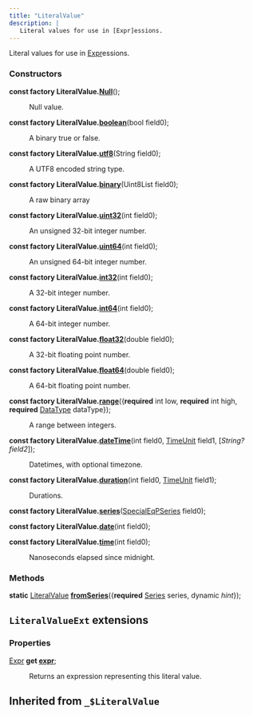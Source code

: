 ```yaml
---
title: "LiteralValue"
description: |
   Literal values for use in [Expr]essions.
---
```


 Literal values for use in [Expr]essions.

### Constructors
<dl>
<dt>

<span class="dart-code"><strong>const factory LiteralValue.[Null](null)</strong>();</span>
</dt>
<dd>

 Null value.
</dd>
<dt>

<span class="dart-code"><strong>const factory LiteralValue.[boolean](boolean)</strong>(<span class="nobr">bool field0</span>);</span>
</dt>
<dd>

 A binary true or false.
</dd>
<dt>

<span class="dart-code"><strong>const factory LiteralValue.[utf8](utf8)</strong>(<span class="nobr">String field0</span>);</span>
</dt>
<dd>

 A UTF8 encoded string type.
</dd>
<dt>

<span class="dart-code"><strong>const factory LiteralValue.[binary](binary)</strong>(<span class="nobr">Uint8List field0</span>);</span>
</dt>
<dd>

 A raw binary array
</dd>
<dt>

<span class="dart-code"><strong>const factory LiteralValue.[uint32](uint32)</strong>(<span class="nobr">int field0</span>);</span>
</dt>
<dd>

 An unsigned 32-bit integer number.
</dd>
<dt>

<span class="dart-code"><strong>const factory LiteralValue.[uint64](uint64)</strong>(<span class="nobr">int field0</span>);</span>
</dt>
<dd>

 An unsigned 64-bit integer number.
</dd>
<dt>

<span class="dart-code"><strong>const factory LiteralValue.[int32](int32)</strong>(<span class="nobr">int field0</span>);</span>
</dt>
<dd>

 A 32-bit integer number.
</dd>
<dt>

<span class="dart-code"><strong>const factory LiteralValue.[int64](int64)</strong>(<span class="nobr">int field0</span>);</span>
</dt>
<dd>

 A 64-bit integer number.
</dd>
<dt>

<span class="dart-code"><strong>const factory LiteralValue.[float32](float32)</strong>(<span class="nobr">double field0</span>);</span>
</dt>
<dd>

 A 32-bit floating point number.
</dd>
<dt>

<span class="dart-code"><strong>const factory LiteralValue.[float64](float64)</strong>(<span class="nobr">double field0</span>);</span>
</dt>
<dd>

 A 64-bit floating point number.
</dd>
<dt>

<span class="dart-code"><strong>const factory LiteralValue.[range](range)</strong>({<span class="nobr"><strong>required</strong> int low</span>, <span class="nobr"><strong>required</strong> int high</span>, <span class="nobr"><strong>required</strong> [DataType] dataType</span>});</span>
</dt>
<dd>

 A range between integers.
</dd>
<dt>

<span class="dart-code"><strong>const factory LiteralValue.[dateTime](datetime)</strong>(<span class="nobr">int field0</span>, <span class="nobr">[TimeUnit] field1</span>, [<i><span class="nobr">String? field2</span></i>]);</span>
</dt>
<dd>

 Datetimes, with optional timezone.
</dd>
<dt>

<span class="dart-code"><strong>const factory LiteralValue.[duration](duration)</strong>(<span class="nobr">int field0</span>, <span class="nobr">[TimeUnit] field1</span>);</span>
</dt>
<dd>

 Durations.
</dd>
<dt>

<span class="dart-code"><strong>const factory LiteralValue.[series](series)</strong>(<span class="nobr">[SpecialEqPSeries] field0</span>);</span>
</dt>
<dt>

<span class="dart-code"><strong>const factory LiteralValue.[date](date)</strong>(<span class="nobr">int field0</span>);</span>
</dt>
<dt>

<span class="dart-code"><strong>const factory LiteralValue.[time](time)</strong>(<span class="nobr">int field0</span>);</span>
</dt>
<dd>

 Nanoseconds elapsed since midnight.
</dd>
</dl>

### Methods
<dl>
<dt>

<span class="dart-code"><strong>static</strong> [LiteralValue] [<strong>fromSeries](fromseries)</strong>({<span class="nobr"><strong>required</strong> [Series] series</span>, <span class="nobr">dynamic <i>hint</i></span>});</span>
</dt>
</dl>


## `LiteralValueExt` extensions

### Properties
<dl>
<dt>

<span class="dart-code">[Expr] <strong>get [expr](/reference/Classes/LiteralValueExt/expr)</strong>;</span>
</dt>
<dd>

 Returns an expression representing this literal value.
</dd>
</dl>


## Inherited from `_$LiteralValue`

[DataType]: /reference/classes/datatype
[TimeUnit]: /reference/enums/timeunit
[SpecialEqPSeries]: /reference/classes/specialeqpseries
[LiteralValue]: /reference/classes/literalvalue
[Series]: /reference/classes/series
[dynamic]: #
[Expr]: /reference/classes/expr
